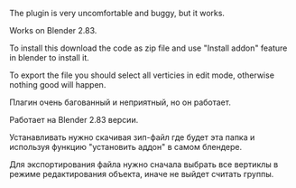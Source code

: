 The plugin is very uncomfortable and buggy, but it works.

Works on Blender 2.83.

To install this download the code as zip file and use "Install addon" feature in blender to install it.

To export the file you should select all verticies in edit mode, otherwise nothing good will happen.

Плагин очень багованный и неприятный, но он работает.

Работает на Blender 2.83 версии.

Устанавливать нужно скачивая зип-файл где будет эта папка и используя функцию "установить аддон" в самом блендере.

Для экспортирования файла нужно сначала выбрать все вертиклы в режиме редактирования объекта, иначе не выйдет считать группы.
